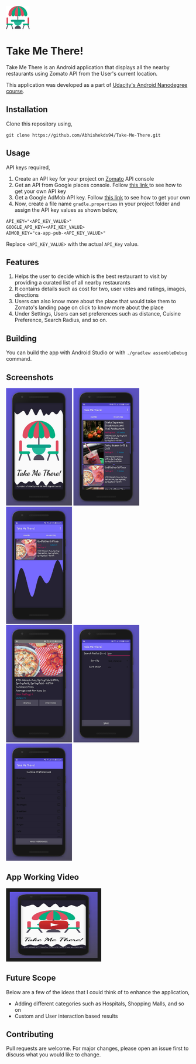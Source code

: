 ![Logo](https://github.com/Abhishekds94/Take-Me-There/blob/master/app/src/main/res/drawable/logo_s.png?sanitize=true&raw=true)


# Take Me There!

Take Me There is an Android application that displays all the nearby restaurants using Zomato API from the User's current location.

This application was developed as a part of [Udacity's Android Nanodegree course](https://www.udacity.com/course/android-developer-nanodegree-by-google--nd801).


## Installation

Clone this repository using,

```
git clone https://github.com/Abhishekds94/Take-Me-There.git
```

## Usage
API keys required,

1. Create an API key for your project on [Zomato](https://developers.zomato.com/api) API console
2. Get an API from Google places console. Follow [this link ](https://developers.google.com/places/web-service/get-api-key) to see how to get your own API key
3. Get a Google AdMob API key. Follow [this link](https://developers.google.com/admob/android/quick-start) to see how to get your own 
4. Now, create a file name ```gradle.properties``` in your project folder and assign the API key values as shown below,
```
API_KEY="<API_KEY_VALUE>"
GOOGLE_API_KEY=<API_KEY_VALUE>
ADMOB_KEY="ca-app-pub-<API_KEY_VALUE>"
``` 
Replace ```<API_KEY_VALUE>``` with the actual ```API_Key``` value.


## Features

1. Helps the user to decide which is the best restaurant to visit by providing a curated list of all nearby restaurants
2. It contains details such as cost for two, user votes and ratings, images, directions
3. Users can also know more about the place that would take them to Zomato's landing page on click to know more about the place
4. Under Settings, Users can set preferences such as distance, Cuisine Preference, Search Radius, and so on.

## Building

You can build the app with Android Studio or with `./gradlew assembleDebug` command.

## Screenshots

<div>
  <img src="https://github.com/Abhishekds94/Take-Me-There/blob/master/Screenshots/img1.jpg" width="180">

  <img src="https://github.com/Abhishekds94/Take-Me-There/blob/master/Screenshots/img2.jpg" width="180">

  <img src="https://github.com/Abhishekds94/Take-Me-There/blob/master/Screenshots/img3.jpg" width="180">
</div>

<div>
  <img src="https://github.com/Abhishekds94/Take-Me-There/blob/master/Screenshots/img4.jpg" width="180">

  <img src="https://github.com/Abhishekds94/Take-Me-There/blob/master/Screenshots/img5.jpg" width="180">

  <img src="https://github.com/Abhishekds94/Take-Me-There/blob/master/Screenshots/img6.jpg" width="180">
</div>

## App Working Video

<a href="http://www.youtube.com/watch?feature=player_embedded&v=YOUTUBE_VIDEO_ID_HERE
" target="_blank"><img src="https://github.com/Abhishekds94/Take-Me-There/blob/master/Screenshots/video.jpg" 
alt="Video Working" width="240" height="180" border="10" /></a>

## Future Scope
Below are a few of the ideas that I could think of to enhance the application,
* Adding different categories such as Hospitals, Shopping Malls, and so on
* Custom and User interaction based results

## Contributing
Pull requests are welcome. For major changes, please open an issue first to discuss what you would like to change.